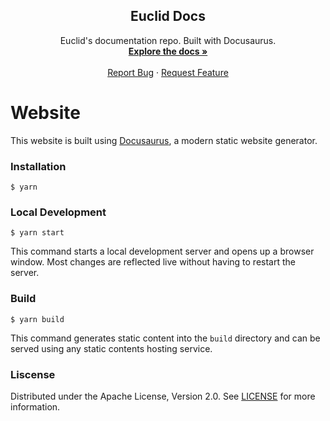 
  <h2 align="center">Euclid Docs</h2>

  <p align="center">
    Euclid's documentation repo. Built with Docusaurus.
    <br />
    <a href="https://docs.euclidprotocol.io"><strong>Explore the docs »</strong></a>
    <br />
    <br />
    <a href="https://github.com/EuclidProtocol/docs/issues">Report Bug</a>
    ·
    <a href="https://github.com/EuclidProtocol/docs/issues">Request Feature</a>
  </p>
</p>

# Website

This website is built using [Docusaurus](https://docusaurus.io/), a modern static website generator.

### Installation

```
$ yarn
```

### Local Development

```
$ yarn start
```

This command starts a local development server and opens up a browser window. Most changes are reflected live without having to restart the server.

### Build

```
$ yarn build
```

This command generates static content into the `build` directory and can be served using any static contents hosting service.

### Liscense

Distributed under the Apache License, Version 2.0. See [LICENSE](https://github.com/EuclidProtocol/docs/blob/main/LICENSE) for more information.
